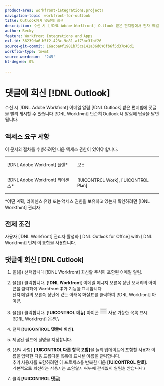```yaml
---
product-area: workfront-integrations;projects
navigation-topic: workfront-for-outlook
title: Outlook에서 댓글에 회신
description: 수신 시 [!DNL Adobe Workfront] Outlook 받은 편지함에서 전자 메일 알림을 사용하여 [!DNL Workfront] 단순히 Outlook 내 알림에 답글을 달면 됩니다.
author: Becky
feature: Workfront Integrations and Apps
exl-id: 36239da6-b5f2-423c-9e81-af78bc31bf26
source-git-commit: 16acba0f1981b75ca141a36d096fb6f5d37c40d1
workflow-type: tm+mt
source-wordcount: '245'
ht-degree: 0%

---
```


# 댓글에 회신 [!DNL Outlook]

수신 시 [!DNL Adobe Workfront] 이메일 알림 [!DNL Outlook] 받은 편지함에 댓글을 빨리 게시할 수 있습니다 [!DNL Workfront] 단순히 Outlook 내 알림에 답글을 달면 됩니다.

## 액세스 요구 사항

이 문서의 절차를 수행하려면 다음 액세스 권한이 있어야 합니다.

<table style="table-layout:auto"> 
 <col> 
 <col> 
 <tbody> 
  <tr> 
   <td role="rowheader">[!DNL Adobe Workfront] 플랜*</td> 
   <td> <p>모든</p> </td> 
  </tr> 
  <tr> 
   <td role="rowheader">[!DNL Adobe Workfront] 라이센스*</td> 
   <td> <p>[!UICONTROL Work], [!UICONTROL Plan]</p> </td> 
  </tr> 
 </tbody> 
</table>

&#42;어떤 계획, 라이센스 유형 또는 액세스 권한을 보유하고 있는지 확인하려면 [!DNL Workfront] 관리자

## 전제 조건

사용자 [!DNL Workfront] 관리자 활성화 [!DNL Outlook for Office] with [!DNL Workfront] 먼저 이 통합을 사용합니다.

## 댓글에 회신 [!DNL Outlook]

1. 을(를) 선택합니다 [!DNL Workfront] 회신할 주석이 포함된 이메일 알림.
1. 을(를) 클릭합니다. **[!DNL Workfront]** 이메일 메시지 오른쪽 상단 모서리의 아이콘을 클릭하여 Workfront 추가 기능을 표시합니다.\
   전자 메일의 오른쪽 상단에 있는 아래쪽 화살표를 클릭하여 [!DNL Workfront] 아이콘.

1. 을(를) 클릭합니다. **[!UICONTROL 메뉴]** 아이콘 ![o365_addin_menu_icon.png](assets/o365-addin-menu2-icon.png) 사용 가능한 목록 표시 [!DNL Workfront] 옵션.\


1. 클릭 **[!UICONTROL 댓글에 회신]**.
1. 제공된 필드에 설명을 지정합니다.
1. (선택 사항) **[!UICONTROL 다른 항목 포함]**&#x200B;을 눌러 업데이트에 포함할 사용자 이름을 입력한 다음 드롭다운 목록에 표시될 이름을 클릭합니다.\
   추가 사용자를 포함하려면 이 프로세스를 반복한 다음 **[!UICONTROL 완료]**.\
   기본적으로 회신하는 사용자는 포함할지 여부에 관계없이 알림을 받습니다.\

1. 클릭 **[!UICONTROL 댓글]**.
